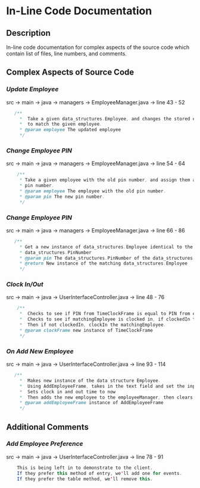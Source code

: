 # In-Line Code Documentation

## **Description**

In-line code documentation for complex aspects of the source code which contain list of files, line numbers, and comments.

## **Complex Aspects of Source Code**
### ***Update Employee***
src -> main -> java -> managers -> EmployeeManager.java -> line 43 - 52
```Java
   /**
     *  Take a given data_structures.Employee, and changes the stored employee of the same pin
     *  to match the given employee.
     * @param employee The updated employee
     */
```

### ***Change Employee PIN***
src -> main -> java -> managers -> EmployeeManager.java -> line 54 - 64
```Java
    /**
     * Take a given employee with the old pin number, and assign them a new
     * pin number.
     * @param employee The employee with the old pin number.
     * @param pin The new pin number.
     */
```

### ***Change Employee PIN***
src -> main -> java -> managers -> EmployeeManager.java -> line 66 - 86
```Java
   /**
     * Get a new instance of data_structures.Employee identical to the data_structures.Employee stored under the given
     * data_structures.PinNumber
     * @param pin The data_structures.PinNumber of the data_structures.Employee to match
     * @return New instance of the matching data_structures.Employee
     */
``` 

### ***Clock In/Out***
src -> main -> java -> UserInterfaceController.java -> line 48 - 76
``` Java
    /**
     *  Checks to see if PIN from TimeClockFrame is equal to PIN from employeeManager.
     *  Checks to see if matchingEmployee is clocked in, if clockedIn then clock out.
     *  Then if not clockedIn, clockIn the matchingEmployee.
     * @param clockFrame new instance of TimeClockFrame
     */
```

### ***On Add New Employee***
src -> main -> java -> UserInterfaceController.java -> line 93 - 114
```Java
   /**
     *  Makes new instance of the data structure Employee.
     *  Using AddEmployeeFrame, takes in the text field and set the input to employee fields.
     *  Sets clock in and out time to now
     *  Then adds the new employee to the employeeManager, then clears input fields of AddEmployeeFrame.
     * @param addEmployeeFrame instance of AddEmployeeFrame
     */
```     

## **Additional Comments**
### ***Add Employee Preference***
src -> main -> java -> UserInterfaceController.java -> line 78 - 91
```Java
    This is being left in to demonstrate to the client.
    If they prefer this method of entry, we'll add one for events.
    If they prefer the table method, we'll remove this.
```   
